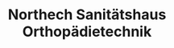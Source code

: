 ---
title: "Northech Sanitätshaus Orthopädietechnik"
url: /westerstede/northech-sanitaetshaus-orthopaedietechnik/
shop: Sanitätshaus
---